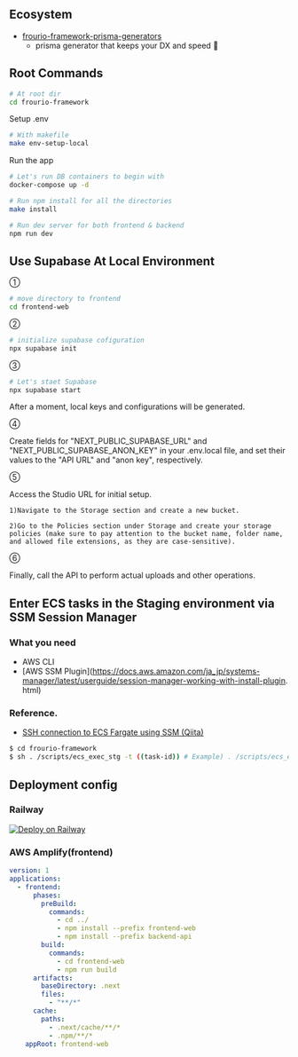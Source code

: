 ## Ecosystem

- [frourio-framework-prisma-generators](https://github.com/InterfaceX-co-jp/frourio-framework-prisma-generators)
  - prisma generator that keeps your DX and speed 🚀

## Root Commands

```bash
# At root dir
cd frourio-framework
```

Setup .env

```bash
# With makefile
make env-setup-local
```

Run the app

```bash
# Let's run DB containers to begin with
docker-compose up -d

# Run npm install for all the directories
make install

# Run dev server for both frontend & backend
npm run dev
```

## Use Supabase At Local Environment

①

```bash
# move directory to frontend
cd frontend-web
```

②

```bash
# initialize supabase cofiguration
npx supabase init
```

③

```bash
# Let's staet Supabase
npx supabase start
```

After a moment, local keys and configurations will be generated.

④

Create fields for "NEXT_PUBLIC_SUPABASE_URL" and "NEXT_PUBLIC_SUPABASE_ANON_KEY" in your .env.local file,
and set their values to the "API URL" and "anon key", respectively.

⑤

Access the Studio URL for initial setup.

    1)Navigate to the Storage section and create a new bucket.

    2)Go to the Policies section under Storage and create your storage policies (make sure to pay attention to the bucket name, folder name, and allowed file extensions, as they are case-sensitive).

⑥

Finally, call the API to perform actual uploads and other operations.

## Enter ECS tasks in the Staging environment via SSM Session Manager

### What you need

- AWS CLI
- [AWS SSM Plugin](https://docs.aws.amazon.com/ja_jp/systems-manager/latest/userguide/session-manager-working-with-install-plugin. html)

### Reference.

- [SSH connection to ECS Fargate using SSM (Qiita)](https://qiita.com/kouji0705/items/005ea6d7c21ddd24ebb3)

```bash
$ cd frourio-framework
$ sh . /scripts/ecs_exec_stg -t ((task-id)) # Example) . /scripts/ecs_exec_stg -t 941f8694308b4adea44cb07ff9e50c30
```

## Deployment config

### Railway 
[![Deploy on Railway](https://railway.com/button.svg)](https://railway.com/template/yiamej?referralCode=NtAl-c)

### AWS Amplify(frontend)

```yml
version: 1
applications:
  - frontend:
      phases:
        preBuild:
          commands:
            - cd ../
            - npm install --prefix frontend-web
            - npm install --prefix backend-api
        build:
          commands:
            - cd frontend-web
            - npm run build
      artifacts:
        baseDirectory: .next
        files:
          - "**/*"
      cache:
        paths:
          - .next/cache/**/*
          - .npm/**/*
    appRoot: frontend-web
```
